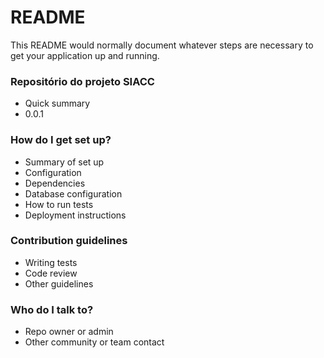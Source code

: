 # README #

This README would normally document whatever steps are necessary to get your application up and running.

### Repositório do projeto SIACC ###

* Quick summary
* 0.0.1

### How do I get set up? ###

* Summary of set up
* Configuration
* Dependencies
* Database configuration
* How to run tests
* Deployment instructions

### Contribution guidelines ###

* Writing tests
* Code review
* Other guidelines

### Who do I talk to? ###

* Repo owner or admin
* Other community or team contact